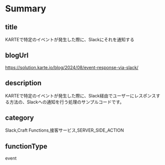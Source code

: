 # Summary

## title

KARTEで特定のイベントが発生した際に、Slackにそれを通知する

## blogUrl

https://solution.karte.io/blog/2024/08/event-response-via-slack/

## description

KARTEで特定のイベントが発生した際に、Slack経由でユーザーにレスポンスする方法の、Slackへの通知を行う処理のサンプルコードです。

## category

Slack,Craft Functions,接客サービス,SERVER_SIDE_ACTION

## functionType 

event